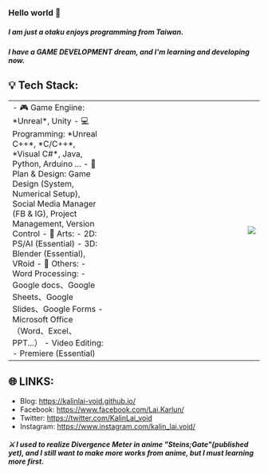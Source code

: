 ### Hello world 👋

##### I am just a otaku enjoys programming from Taiwan.
##### I have a GAME DEVELOPMENT dream, and I'm learning and developing now.

💡 Tech Stack: 
---

<table border=0>
  <tr>
    <td width="40%">
      - 🎮 Game Engiine: *Unreal*, Unity
- 💻 Programming: *Unreal C++*, *C/C++*, *Visual C#*, Java, Python, Arduino ...
- 📝 Plan & Design: Game Design (System, Numerical Setup), Social Media Manager (FB & IG), Project Management, Version Control
- 🎨 Arts:
  - 2D: PS/AI (Essential)
  - 3D: Blender (Essential), VRoid
- 📌 Others:
  - Word Processing:
    - Google docs、Google Sheets、Google Slides、Google Forms
    - Microsoft Office（Word、Excel、PPT...）
  - Video Editing:
    - Premiere (Essential)
    </td>
    <td width="60%">
      <img align="right" src="https://github-readme-stats.vercel.app/api?username=KalinLai-void&show_icons=true&theme=city_lights">
    </td>
  </tr>
</table>


🌐 LINKS:
---
- Blog: https://kalinlai-void.github.io/
- Facebook: https://www.facebook.com/Lai.Karlun/
- Twitter: https://twitter.com/KalinLai_void
- Instagram: https://www.instagram.com/kalin_lai.void/

##### ⚔ I used to realize Divergence Meter in anime "Steins;Gate"(published yet), and I still want to make more works from anime, but I must learning more first.


